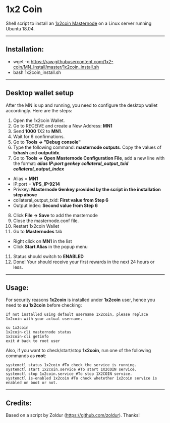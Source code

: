 # 1x2 Coin
Shell script to install an [1x2coin Masternode](http://www.1x2-coin.net/) on a Linux server running Ubuntu 18.04.

***
## Installation:  

* wget -q https://raw.githubusercontent.com/1x2-coin/MN_Install/master/1x2coin_install.sh
* bash 1x2coin_install.sh

***

## Desktop wallet setup  

After the MN is up and running, you need to configure the desktop wallet accordingly. Here are the steps:  
1. Open the 1x2coin Wallet.  
2. Go to RECEIVE and create a New Address: **MN1**  
3. Send **1000** 1X2 to **MN1**.  
4. Wait for 6 confirmations.
5. Go to **Tools -> "Debug console"**  
6. Type the following command: **masternode outputs**. Copy the values of **txhash** and **outputidx**.  
7. Go to **Tools -> Open Masternode Configuration File**, add a new line with the format: ***alias IP:port genkey collateral_output_txid collateral_output_index***
* Alias = **MN1**  
* IP:port = **VPS_IP:9214**  
* Privkey: **Masternode Genkey provided by the script in the installation step above**  
* collateral_output_txid: **First value from Step 6**  
* Output index:  **Second value from Step 6**  
8. Click **File -> Save** to add the masternode
9. Close the masternode.conf file.
9. Restart 1x2coin Wallet
10. Go to **Masternodes** tab
* Right click on **MN1** in the list
* Click **Start Alias** in the popup menu
11. Status should switch to **ENABLED**
12. Done! Your should receive your first rewards in the next 24 hours or less.

***

## Usage:  

For security reasons **1x2coin** is installed under **1x2coin** user, hence you need to **su 1x2coin** before checking:    

```
If not installed using default username 1x2coin, please replace 1x2coin with your actual username.   

su 1x2coin  
1x2coin-cli masternode status  
1x2coin-cli getinfo  
exit # back to root user  
```  

Also, if you want to check/start/stop **1x2coin**, run one of the following commands as **root**:

```
systemctl status 1x2coin #To check the service is running.  
systemctl start 1x2coin.service #To start 1X2COIN service.  
systemctl stop 1x2coin.service #To stop 1X2COIN service.  
systemctl is-enabled 1x2coin #To check whetether 1x2coin service is enabled on boot or not.  
```  

***

## Credits:

Based on a script by Zoldur (https://github.com/zoldur). Thanks!

